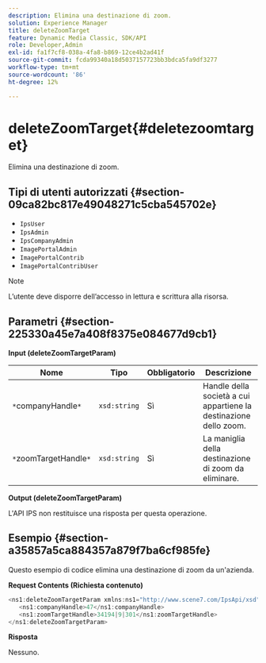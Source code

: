 ```yaml
---
description: Elimina una destinazione di zoom.
solution: Experience Manager
title: deleteZoomTarget
feature: Dynamic Media Classic, SDK/API
role: Developer,Admin
exl-id: fa1f7cf8-038a-4fa8-b869-12ce4b2ad41f
source-git-commit: fcda99340a18d5037157723bb3bdca5fa9df3277
workflow-type: tm+mt
source-wordcount: '86'
ht-degree: 12%

---
```


# deleteZoomTarget{#deletezoomtarget}

Elimina una destinazione di zoom.

## Tipi di utenti autorizzati {#section-09ca82bc817e49048271c5cba545702e}

* `IpsUser`
* `IpsAdmin`
* `IpsCompanyAdmin`
* `ImagePortalAdmin`
* `ImagePortalContrib`
* `ImagePortalContribUser`

>[!NOTE]
>
>L’utente deve disporre dell’accesso in lettura e scrittura alla risorsa.

## Parametri {#section-225330a45e7a408f8375e084677d9cb1}

**Input (deleteZoomTargetParam)**

| Nome | Tipo | Obbligatorio | Descrizione |
|---|---|---|---|
| `*`companyHandle`*` | `xsd:string` | Sì | Handle della società a cui appartiene la destinazione dello zoom. |
| `*`zoomTargetHandle`*` | `xsd:string` | Sì | La maniglia della destinazione di zoom da eliminare. |

**Output (deleteZoomTargetParam)**

L&#39;API IPS non restituisce una risposta per questa operazione.

## Esempio {#section-a35857a5ca884357a879f7ba6cf985fe}

Questo esempio di codice elimina una destinazione di zoom da un&#39;azienda.

**Request Contents (Richiesta contenuto)**

```java
<ns1:deleteZoomTargetParam xmlns:ns1="http://www.scene7.com/IpsApi/xsd">
   <ns1:companyHandle>47</ns1:companyHandle>
   <ns1:zoomTargetHandle>34194|9|301</ns1:zoomTargetHandle>
</ns1:deleteZoomTargetParam>
```

**Risposta**

Nessuno.
